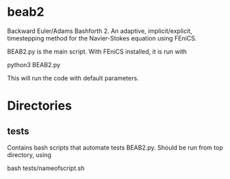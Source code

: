 # beab2
Backward Euler/Adams Bashforth 2. An adaptive, implicit/explicit, timestepping method for the Navier-Stokes equation using FEniCS.

BEAB2.py is the main script. With FEniCS installed, it is run with

python3 BEAB2.py

This will run the code with default parameters.

# Directories

## tests

Contains bash scripts that automate tests BEAB2.py. Should be run from top directory, using

bash tests/nameofscript.sh
